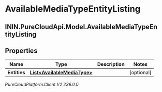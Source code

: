 # AvailableMediaTypeEntityListing

## ININ.PureCloudApi.Model.AvailableMediaTypeEntityListing

## Properties

|Name | Type | Description | Notes|
|------------ | ------------- | ------------- | -------------|
| **Entities** | [**List&lt;AvailableMediaType&gt;**](AvailableMediaType) |  | [optional] |



_PureCloudPlatform.Client.V2 239.0.0_
